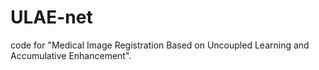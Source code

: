 # ULAE-net
code for  "Medical Image Registration Based on Uncoupled Learning and Accumulative Enhancement".
